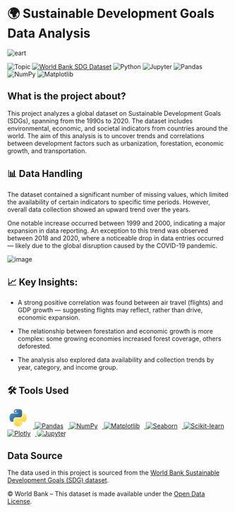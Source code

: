 # 🌍 Sustainable Development Goals Data Analysis

![eart](https://github.com/user-attachments/assets/2c5833ce-f01d-4cb6-882b-2dcf57a8d325)







![Topic](https://img.shields.io/badge/Topic-Data%20Science-success?logo=data)
[![World Bank SDG Dataset](https://img.shields.io/badge/Data-World%20Bank%20SDG-blue?logo=worldbank&logoColor=white)](https://datacatalog.worldbank.org/search/dataset/0037918/Sustainable-Development-Goals)
![Python](https://img.shields.io/badge/Python-3.10+-yellow?logo=python&logoColor=white)
![Jupyter](https://img.shields.io/badge/Jupyter-Notebook-orange?logo=jupyter)
![Pandas](https://img.shields.io/badge/Pandas-Data%20Analysis-orange?logo=pandas)
![NumPy](https://img.shields.io/badge/NumPy-Numerical-lightgrey?logo=numpy)
![Matplotlib](https://img.shields.io/badge/Matplotlib-Visualization-blueviolet?logo=matplotlib)


## What is the project about? 
This project analyzes a global dataset on Sustainable Development Goals (SDGs), spanning from the 1990s to 2020. The dataset includes environmental, economic, and societal indicators from countries around the world. The aim of this analysis is to uncover trends and correlations between development factors such as urbanization, forestation, economic growth, and transportation.

## 📊 Data Handling 
The dataset contained a significant number of missing values, which limited the availability of certain indicators to specific time periods. However, overall data collection showed an upward trend over the years.

One notable increase occurred between 1999 and 2000, indicating a major expansion in data reporting. An exception to this trend was observed between 2018 and 2020, where a noticeable drop in data entries occurred — likely due to the global disruption caused by the COVID-19 pandemic.

![image](https://github.com/user-attachments/assets/444017b4-59d9-47b8-aee8-179b0b2ac781)


## 📈 Key Insights:
- A strong positive correlation was found between air travel (flights) and GDP growth — suggesting flights may reflect, rather than drive, economic expansion.

- The relationship between forestation and economic growth is more complex: some growing economies increased forest coverage, others deforested.

- The analysis also explored data availability and collection trends by year, category, and income group.

## 🛠 Tools Used

<p align="left">
  <a href="https://www.python.org" target="_blank">
    <img src="https://raw.githubusercontent.com/devicons/devicon/master/icons/python/python-original.svg" alt="Python" width="48" height="48" style="margin-right:10px;" />
  </a>
  <a href="https://pandas.pydata.org/" target="_blank">
    <img src="https://cdn.jsdelivr.net/gh/devicons/devicon/icons/pandas/pandas-original.svg" alt="Pandas" width="48" height="48" style="margin-right:10px;" />
  </a>
  <a href="https://numpy.org/" target="_blank">
    <img src="https://cdn.jsdelivr.net/gh/devicons/devicon/icons/numpy/numpy-original.svg" alt="NumPy" width="48" height="48" style="margin-right:10px;" />
  </a>
  <a href="https://matplotlib.org/" target="_blank">
    <img src="https://matplotlib.org/_static/images/logo2.svg" alt="Matplotlib" height="48" style="margin-right:10px;" />
  </a>
  <a href="https://seaborn.pydata.org/" target="_blank">
    <img src="https://seaborn.pydata.org/_static/logo-wide-lightbg.svg" alt="Seaborn" height="48" style="margin-right:10px;" />
  </a>
  <a href="https://scikit-learn.org/" target="_blank">
    <img src="https://upload.wikimedia.org/wikipedia/commons/0/05/Scikit_learn_logo_small.svg" alt="Scikit-learn" height="48" style="margin-right:10px;" />
  </a>
  <a href="https://plotly.com/" target="_blank">
    <img src="https://images.plot.ly/logo/new-branding/plotly-logomark.png" alt="Plotly" width="48" height="48" style="margin-right:10px;" />
  </a>
  <a href="https://jupyter.org/" target="_blank">
    <img src="https://upload.wikimedia.org/wikipedia/commons/thumb/3/38/Jupyter_logo.svg/600px-Jupyter_logo.svg.png" alt="Jupyter" width="48" height="48" style="margin-right:10px; background-color:white; border-radius:6px;" />
  </a>
</p>




## Data Source

The data used in this project is sourced from the [World Bank Sustainable Development Goals (SDG) dataset](https://datacatalog.worldbank.org/search/dataset/0037918/Sustainable-Development-Goals).

© World Bank – This dataset is made available under the [Open Data License](https://data.worldbank.org/summary-terms-of-use).

